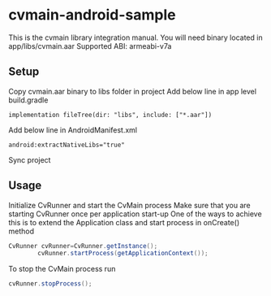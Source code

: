 # cvmain-android-sample
This is the cvmain library integration manual. You will need binary located in app/libs/cvmain.aar
Supported ABI: armeabi-v7a 

## Setup
Copy cvmain.aar binary to libs folder in project
Add below line in app level build.gradle
```shell
implementation fileTree(dir: "libs", include: ["*.aar"])
```

Add below line in AndroidManifest.xml

```shell
android:extractNativeLibs="true"
```

Sync project

## Usage

Initialize CvRunner and start the CvMain process
Make sure that you are starting CvRunner once per application start-up
One of the ways to achieve this is to extend the Application class and start process in onCreate()
method

```java
CvRunner cvRunner=CvRunner.getInstance();
        cvRunner.startProcess(getApplicationContext());
```

To stop the CvMain process run

```java
cvRunner.stopProcess();
```
